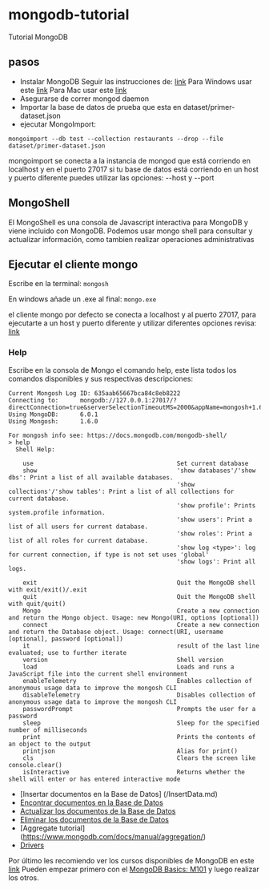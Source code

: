 # mongodb-tutorial
Tutorial MongoDB

## pasos

* Instalar MongoDB Seguir las instrucciones de: [link](https://www.mongodb.com/docs/manual/installation/)
	Para Windows usar este [link](https://www.mongodb.com/docs/manual/tutorial/install-mongodb-on-windows/)
	Para Mac usar este [link](https://www.mongodb.com/docs/manual/tutorial/install-mongodb-on-os-x/)
* Asegurarse de correr mongod daemon
* Importar la base de datos de prueba que esta en dataset/primer-dataset.json
* ejecutar MongoImport:

```mongoimport --db test --collection restaurants --drop --file dataset/primer-dataset.json```

mongoimport se conecta a la instancia de mongod que está corriendo en localhost y en el puerto 27017
si tu base de datos está corriendo en un host y puerto diferente puedes utilizar las opciones:
--host y --port

## MongoShell

El MongoShell es una consola de Javascript interactiva para MongoDB y viene incluido con MongoDB.
Podemos usar mongo shell para consultar y actualizar información, como tambien realizar operaciones administrativas

## Ejecutar el cliente mongo

Escribe en la terminal: ```mongosh```

En windows añade un .exe al final:  ```mongo.exe```

el cliente mongo por defecto se conecta a localhost y al puerto 27017, para ejecutarte a un host y puerto diferente y utilizar
diferentes opciones revisa: [link](https://www.mongodb.com/docs/mongodb-shell/)

### Help

Escribe en la consola de Mongo el comando help, este lista todos los comandos disponibles y sus respectivas descripciones:

```
Current Mongosh Log ID:	635aab65667bca84c8eb8222
Connecting to:		mongodb://127.0.0.1:27017/?directConnection=true&serverSelectionTimeoutMS=2000&appName=mongosh+1.6.0
Using MongoDB:		6.0.1
Using Mongosh:		1.6.0

For mongosh info see: https://docs.mongodb.com/mongodb-shell/
> help
  Shell Help:

    use                                        Set current database
    show                                       'show databases'/'show dbs': Print a list of all available databases.
                                               'show collections'/'show tables': Print a list of all collections for current database.
                                               'show profile': Prints system.profile information.
                                               'show users': Print a list of all users for current database.
                                               'show roles': Print a list of all roles for current database.
                                               'show log <type>': log for current connection, if type is not set uses 'global'
                                               'show logs': Print all logs.

    exit                                       Quit the MongoDB shell with exit/exit()/.exit
    quit                                       Quit the MongoDB shell with quit/quit()
    Mongo                                      Create a new connection and return the Mongo object. Usage: new Mongo(URI, options [optional])
    connect                                    Create a new connection and return the Database object. Usage: connect(URI, username [optional], password [optional])
    it                                         result of the last line evaluated; use to further iterate
    version                                    Shell version
    load                                       Loads and runs a JavaScript file into the current shell environment
    enableTelemetry                            Enables collection of anonymous usage data to improve the mongosh CLI
    disableTelemetry                           Disables collection of anonymous usage data to improve the mongosh CLI
    passwordPrompt                             Prompts the user for a password
    sleep                                      Sleep for the specified number of milliseconds
    print                                      Prints the contents of an object to the output
    printjson                                  Alias for print()
    cls                                        Clears the screen like console.clear()
    isInteractive                              Returns whether the shell will enter or has entered interactive mode
```

* [Insertar documentos en la Base de Datos] (/InsertData.md)
* [Encontrar documentos en la Base de Datos](/findOrQuery.md)
* [Actualizar los documentos de la Base de Datos](/updateData.md)
* [Eliminar los documentos de la Base de Datos](/removeData.md)
* [Aggregate tutorial] (https://www.mongodb.com/docs/manual/aggregation/)
* [Drivers](https://www.mongodb.com/docs/drivers/drivers/)

Por último les recomiendo ver los cursos disponibles de MongoDB en este [link](https://university.mongodb.com/courses/catalog)
Pueden empezar primero con el [MongoDB Basics: M101](https://university.mongodb.com/courses/M001/about) y luego realizar los otros.
